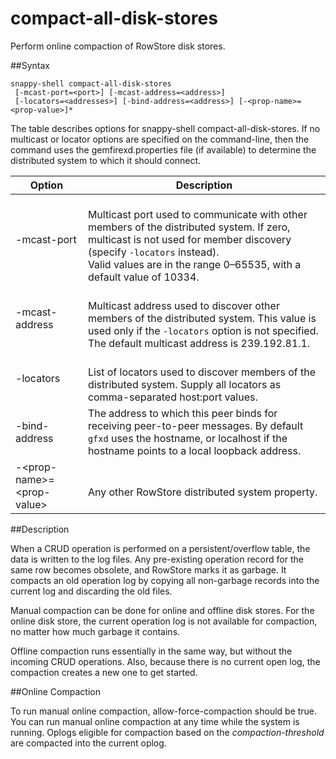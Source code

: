 # compact-all-disk-stores

Perform online compaction of RowStore disk stores.

##Syntax

``` pre
snappy-shell compact-all-disk-stores
 [-mcast-port=<port>] [-mcast-address=<address>]
 [-locators=<addresses>] [-bind-address=<address>] [-<prop-name>=<prop-value>]*
```

The table describes options for snappy-shell compact-all-disk-stores. If no multicast or locator options are specified on the command-line, then the command uses the <span class="ph filepath">gemfirexd.properties</span> file (if available) to determine the distributed system to which it should connect.

|Option|Description|
|-|-|
|-mcast-port|</br>Multicast port used to communicate with other members of the distributed system. If zero, multicast is not used for member discovery (specify `-locators` instead).</br>Valid values are in the range 0–65535, with a default value of 10334.|
|-mcast-address|</br>Multicast address used to discover other members of the distributed system. This value is used only if the `-locators` option is not specified.</br>The default multicast address is 239.192.81.1.|
|-locators|</br>List of locators used to discover members of the distributed system. Supply all locators as comma-separated host:port values.|
|-bind-address|The address to which this peer binds for receiving peer-to-peer messages. By default <code class="ph codeph">gfxd</code> uses the hostname, or localhost if the hostname points to a local loopback address.|
|-&lt;prop-name&gt;=&lt;prop-value&gt;|</br>Any other RowStore distributed system property.|


<a id="reference_13F8B5AFCD9049E380715D2EF0E33BDC__section_050663B03C0A4C42B07B4C5F69EAC95D"></a>
##Description

When a CRUD operation is performed on a persistent/overflow table, the data is written to the log files. Any pre-existing operation record for the same row becomes obsolete, and RowStore marks it as garbage. It compacts an old operation log by copying all non-garbage records into the current log and discarding the old files.

Manual compaction can be done for online and offline disk stores. For the online disk store, the current operation log is not available for compaction, no matter how much garbage it contains.

Offline compaction runs essentially in the same way, but without the incoming CRUD operations. Also, because there is no current open log, the compaction creates a new one to get started.

<a id="reference_13F8B5AFCD9049E380715D2EF0E33BDC__section_5275248D56414A51AFB4492DE783E7F1"></a>

##Online Compaction


To run manual online compaction, allow-force-compaction should be true. You can run manual online compaction at any time while the system is running. Oplogs eligible for compaction based on the *compaction-threshold* are compacted into the current oplog.
